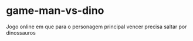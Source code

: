# game-man-vs-dino
Jogo online em que para o personagem principal vencer precisa saltar por dinossauros
